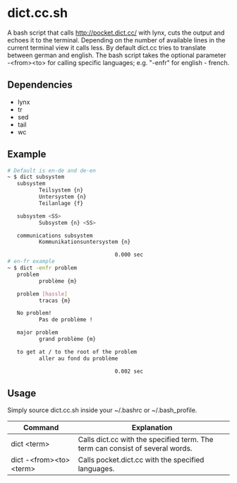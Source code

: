 # dict.cc.sh

A bash script that calls <http://pocket.dict.cc/> with lynx, cuts the output and
echoes it to the terminal. Depending on the number of available lines in the
current terminal view it calls less. By default dict.cc tries to translate
between german and english. The bash script takes the optional parameter
-\<from\>\<to\>  for calling specific languages; e.g.  "-enfr" for english - french.

## Dependencies

- lynx
- tr
- sed
- tail
- wc

## Example

```bash
# Default is en-de and de-en
~ $ dict subsystem
   subsystem
          Teilsystem {n}
          Untersystem {n}
          Teilanlage {f}

   subsystem <SS>
          Subsystem {n} <SS>

   communications subsystem
          Kommunikationsuntersystem {n}

                                  0.000 sec
# en-fr example
~ $ dict -enfr problem
   problem
          problème {m}

   problem [hassle]
          tracas {m}

   No problem!
          Pas de problème !

   major problem
          grand problème {m}

   to get at / to the root of the problem
          aller au fond du problème

                                  0.002 sec
```

## Usage

Simply source dict.cc.sh inside your ~/.bashrc or ~/.bash\_profile. 

Command | Explanation
------------ | -------------
dict \<term\> | Calls dict.cc with the specified term. The term can consist of several words.
dict -\<from\>\<to\> \<term\> | Calls pocket.dict.cc with the specified languages.
